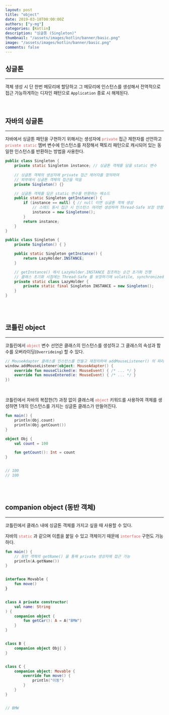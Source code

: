 ```yaml
---
layout: post
title: "object"
date: 2019-03-18T00:00:00Z
authors: ["y-mg"]
categories: [Kotlin]
description: "싱글톤 (Singleton)"
thumbnail: "/assets/images/kotlin/banner/basic.png"
image: "/assets/images/kotlin/banner/basic.png"
comments: false
---
```


## 싱글톤
***
객체 생성 시 단 한번 메모리에 할당하고 그 메모리에 인스턴스를 생성해서 전역적으로 접근 가능하게하는 디자인 패턴으로 `Application` 종료 시 해제된다.
<br>
<br>
<br/>



## 자바의 싱글톤
***
자바에서 싱글톤 패턴을 구현하기 위해서는 생성자에 <code style="color: #eb5657;">private</code> 접근 제한자를 선언하고 <code style="color: #eb5657;">private static</code> 멤버 변수에 인스턴스를 저장해서 팩토리 패턴으로 캐시되어 있는 동일한 인스턴스를 반환하는 방법을 사용한다.
<br/>

```java
public class Singleton {
    private static Singleton instance; // 싱글톤 객체를 담을 static 변수
	
    // 싱글톤 객체의 생성자에 private 접근 제어자를 정의하여
    // 외부에서 싱글톤 객체의 접근을 막음
    private Singleton() {}

    // 싱글톤 객체를 담은 static 변수를 반환하는 메소드
    public static Singleton getInstance() {
        if (instance == null) { // null 이면 싱글톤 객체 생성
            // 스레드 동시 접근 시 인스턴스 여러번 생성하여 Thread-Safe 보장 안함
            instance = new Singletone();
        }
        return instance;
    }
}
```

```java
public class Singleton {	
    private Singleton() { }

    public static Singleton getInstance() {
        return LazyHolder.INSTANCE;
    }

    // getInstance() 에서 LazyHolder.INSTANCE 참조하는 순간 초기화 진행
    // 클래스 초기화 시점에는 Thread-Safe 를 보장하기에 volatile, synchronized 없어도 됨
    private static class LazyHolder {
        private static final Singleton INSTANCE = new Singleton();
    }
}
```
<br/>
<br/>



## 코틀린 object
***
코틀린에서 <code style="color: #eb5657;">object</code> 변수 선언은 클래스의 인스턴스를 생성하고 그 클래스의 속성과 함수를 오버라이딩(`Overrideing`) 할 수 있다.
<br/>

```kotlin
// MouseAdapter 클래스를 인스턴스를 만들고 재정의하여 addMouseListener() 의 파라미터로 전달
window.addMouseListener(object: MouseAdapter() {
    override fun mouseClicked(e: MouseEvent) { /* ... */ }
    override fun mouseEntered(e: MouseEvent) { /* ... */ }
})
```
<br>

코틀린에서 자바의 복잡한(?) 과정 없이 클래스에 <code style="color: #eb5657;">object</code> 키워드를 사용하여 객체를 생성하면 1개의 인스턴스를 가지는 싱글톤 클래스가 만들어진다.
<br/>

```kotlin
fun main() {
    println(Obj.count)
    println(Obj.getCount())
}

object Obj {
    val count = 100

    fun getCount(): Int = count
}


// 100
// 100
```
<br/>
<br/>



## companion object (동반 객체)
***
코틀린에서 클래스 내에 싱글톤 객체를 가지고 싶을 때 사용할 수 있다.
<br/>

자바의 <code style="color: #eb5657;">static</code> 과 같으며 이름을 붙일 수 있고 객체이기 때문에 <code style="color: #eb5657;">interface</code> 구현도 가능하다.
<br/>

```kotlin
fun main() {
    // 동반 객체의 getName() 을 통해 private 생성자에 접근 가능
    println(A.getName())
}


interface Movable {
    fun move()
}


class A private constructor(
    val name: String
) {
    companion object {
        fun getCar(): A = A("BMW")
    }
}


class B {
    companion object Obj{ }
}


class C {
    companion object: Movable {
        override fun move() {
            println("이동")
        }
    }
}


// BMW
```